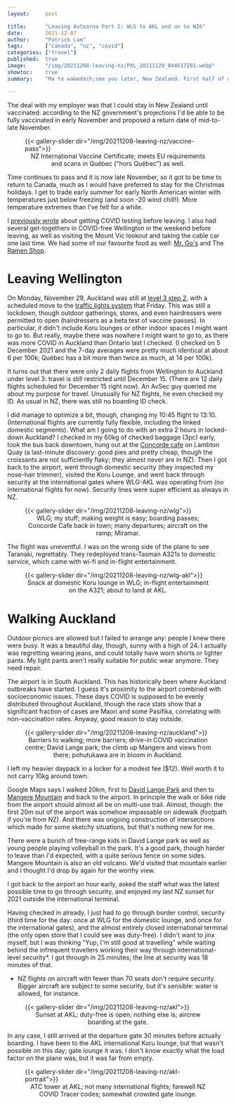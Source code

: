 ```yaml
---
layout:     post

title:      "Leaving Aotearoa Part I: WLG to AKL and on to NZ6"
date:       2021-12-07
author:     "Patrick Lam"
tags:       ["canada", "nz", "covid"]
categories: ["travel"]
published:  true
image:      "/img/20211208-leaving-nz/PXL_20211129_044617281.webp"
showtoc:    true
summary:    "Ma te wa&mdash;see you later, New Zealand. First half of my trip from Wellington to Montreal, covering travel from Wellington to Auckland and onto the plane to Los Angeles."

---
```


<style>
.post-heading h1  { color: white; text-shadow: 2px 2px 2px grey; }
.meta { color: white; }
</style>

The deal with my employer was that I could stay in New Zealand until
vaccinated: according to the NZ government's projections I'd be able
to be fully vaccinated in early November and proposed a return date of
mid-to-late November.

<figure>
{{< gallery-slider dir="/img/20211208-leaving-nz/vaccine-pass">}}
<figcaption style="text-align:center">NZ International Vaccine Certificate; meets EU requirements and scans in Québec ("hors Québec") as well.</figcaption>
</figure>

Time continues to pass and it is now late November, so it got to be
time to return to Canada, much as I would have preferred to stay for
the Christmas holidays. I get to trade early summer for early North
American winter with temperatures just below freezing (and soon -20
wind chill!). More temperature extremes than I've felt for a while.

I [previously wrote](/post/20211127-pre-departure/) about getting
COVID testing before leaving. I also had several get-togethers in
COVID-free Wellington in the weekend before leaving, as well as
visiting the Mount Vic lookout and taking the cable car one last
time. We had some of our favourite food as well: [Mr. Go's](https://www.mrgos.co.nz/) and The
[Ramen Shop](https://theramenshop.co.nz/).

# Leaving Wellington

On Monday, November 29, Auckland was still at [level 3 step
2](https://www.stuff.co.nz/national/health/coronavirus/126852091/covid19-what-you-can-do-at-step-2-of-level-3-as-auckland-restrictions-ease),
with a scheduled move to the [traffic lights
system](https://covid19.govt.nz/traffic-lights/covid-19-protection-framework/)
that Friday. This was still a lockdown, though outdoor gatherings,
stores, and even hairdressers were permitted to open (hairdressers as
a beta test of vaccine passes). In particular, it didn't include Koru
lounges or other indoor spaces I might want to go to. But really,
maybe there was nowhere I might want to go to, as there was more COVID
in Auckland than Ontario last I checked. (I checked on 5 December 2021
and the 7-day averages were pretty much identical at about 6 per 100k;
Québec has a bit more than twice as much, at 14 per 100k).

It turns out that there were only 2 daily flights from Wellington to
Auckland under level 3: travel is still restricted until December
15. (There are 12 daily flights scheduled for December 15 right now).
An AvSec guy queried me about my purpose for travel. Unusually for NZ
flights, he even checked my ID. As usual in NZ, there was still no
boarding ID check.

I did manage to optimize a bit, though, changing my 10:45 flight to
13:10. (International flights are currently fully flexible, including
the linked domestic segments). What am I going to do with an extra 2
hours in locked-down Auckland? I checked in my 60kg of checked baggage
(3pc) early, took the bus back downtown, hung out at the [Concorde
cafe](http://concorde-cafe-wellington.edan.io/) on Lambton Quay (a
last-minute discovery: good pies and pretty cheap, though the
croissants are not sufficiently flaky; they almost never are in
NZ). Then I got back to the airport, went through domestic security
(they inspected my nose-hair trimmer), visited the Koru Lounge, and
went back through security at the international gates where WLG-AKL
was operating from (no international flights for now). 
Security lines were super efficient as always in NZ.

<figure>
{{< gallery-slider dir="/img/20211208-leaving-nz/wlg">}}
<figcaption style="text-align:center">WLG; my stuff; making weight is easy; boarding passes; Concorde Cafe back in town; many departures; aircraft on the ramp; Miramar.</figcaption>
</figure>

The flight was uneventful. I was on the wrong side of the plane to see Taranaki,
regrettably. They redeployed trans-Tasman A321s to domestic service, which came with
wi-fi and in-flight entertainment.

<figure>
{{< gallery-slider dir="/img/20211208-leaving-nz/wlg-akl">}}
<figcaption style="text-align:center">Snack at domestic Koru lounge in WLG; in-flight entertainment on the A321; about to land at AKL.</figcaption>
</figure>


# Walking Auckland

Outdoor picnics are allowed but I failed to arrange any: people I knew there
were busy. It was a beautiful day, though, sunny with a high of 24.
I actually was regretting wearing jeans, and could totally have worn
shorts or lighter pants. My light pants aren't really suitable
for public wear anymore. They need repair.

The airport is in South Auckland. This has historically been where
Auckland outbreaks have started. I guess it's proximity to the airport
combined with socioeconomic issues. These days COVID is supposed to be
evenly distributed throughout Auckland, though the race stats show
that a significant fraction of cases are Maori and some Pasifika, correlating
with non-vaccination rates. Anyway, good reason to stay outside.

<figure>
{{< gallery-slider dir="/img/20211208-leaving-nz/auckland">}}
<figcaption style="text-align:center">Barriers to walking; more barriers; drive-in COVID vaccination centre; David Lange park; the climb up Mangere and views from there; pohutukawa are in bloom in Auckland.</figcaption>
</figure>

I left my heavier daypack in a locker for a modest fee ($12). Well worth it to not carry 10kg around town.

Google Maps says I walked 20km, first to [David Lange
Park](https://www.aucklandcouncil.govt.nz/parks-recreation/Pages/park-details.aspx?Location=361)
and then to [Mangere
Mountain](https://www.aucklandcouncil.govt.nz/parks-recreation/get-outdoors/aklpaths/Pages/path-detail.aspx?ItemId=398)
and back to the airport. In principle the walk or bike ride from the
airport should almost all be on multi-use trail. Almost, though: the
first 20m out of the airport was somehow impassable on sidewalk (footpath if you're from NZ). And
there was ongoing construction of intersections which made for some
sketchy situations, but that's nothing new for me.

There were a bunch of free-range kids in David Lange park as well as
young people playing volleyball in the park. It's a good park, though
harder to leave than I'd expected, with a quite serious fence on some
sides. Mangere Mountain is also an old volcano. We'd visited that
mountain earlier and I thought I'd drop by again for the worthy view.

I got back to the airport an hour early, asked the staff what was the
latest possible time to go through security, and enjoyed my last NZ
sunset for 2021 outside the international terminal. 

Having checked in already, I just had to go through border control,
security (third time for the day: once at WLG for the domestic lounge,
and once for the international gates), and the almost entirely closed
international terminal (the only open store that I could see was
duty-free). I didn't want to jinx myself, but I was thinking "Yup, I'm
still good at travelling" while waiting behind the infrequent
travellers working their way through international-level security*. I
got through in 25 minutes; the line at security was 18 minutes of that.


* NZ flights on aircraft with fewer than 70 seats don't require
security.  Bigger aircraft are subject to some security, but it's
sensible: water is allowed, for instance.

<figure>
{{< gallery-slider dir="/img/20211208-leaving-nz/akl">}}
<figcaption style="text-align:center">Sunset at AKL; duty-free is open; nothing else is; aircrew boarding at the gate.</figcaption>
</figure>


In any case, I still arrived at the departure gate 30 minutes before
actually boarding. I have been to the AKL international Koru lounge,
but that wasn't possible on this day; gate lounge it was. I don't know
exactly what the load factor on the plane was, but it was far from
empty.

<figure>
{{< gallery-slider dir="/img/20211208-leaving-nz/akl-portrait">}}
<figcaption style="text-align:center">ATC tower at AKL; not many international flights; farewell NZ COVID Tracer codes; somewhat crowded gate lounge.</figcaption>
</figure>


